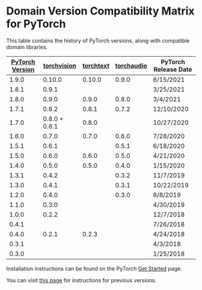 # Domain Version Compatibility Matrix for PyTorch

This table contains the history of PyTorch versions, along with compatible domain
libraries. 

|[PyTorch Version](https://pypi.org/project/torch/)	|[torchvision](https://pypi.org/project/torchvision/)	|[torchtext](https://pypi.org/project/torchtext/)	|[torchaudio](https://pypi.org/project/torchaudio/)	|PyTorch Release Date	|
|---	|---	|---	|---	|---	|
|1.9.0	|0.10.0	|0.10.0	|0.9.0	|6/15/2021	|
|1.8.1	|0.9.1	|	|	|3/25/2021	|
|1.8.0	|0.9.0	|0.9.0	|0.8.0	|3/4/2021	|
|1.7.1	|0.8.2	|0.8.1	|0.7.2	|12/10/2020	|
|1.7.0	|0.8.0 + 0.8.1	|0.8.0	|	|10/27/2020	|
|1.6.0	|0.7.0	|0.7.0	|0.6.0	|7/28/2020	|
|1.5.1	|0.6.1	|	|0.5.1	|6/18/2020	|
|1.5.0	|0.6.0	|0.6.0	|0.5.0	|4/21/2020	|
|1.4.0	|0.5.0	|0.5.0	|0.4.0	|1/15/2020	|
|1.3.1	|0.4.2	|	|0.3.2	|11/7/2019	|
|1.3.0	|0.4.1	|	|0.3.1	|10/22/2019	|
|1.2.0	|0.4.0	|	|0.3.0	|8/8/2019	|
|1.1.0	|0.3.0	|	|	|4/30/2019	|
|1.0.0	|0.2.2	|	|	|12/7/2018	|
|0.4.1	|	|	|	|7/26/2018	|
|0.4.0	|0.2.1	|0.2.3	|	|4/24/2018	|
|0.3.1	|	|	|	|4/3/2018	|
|0.3.0	|	|	|	|1/25/2018	|

Installation instructions can be found on the PyTorch [Get Started](https://pytorch.org/get-started/locally/) page.
 
You can 
visit [this page](https://pytorch.org/get-started/previous-versions/) for instructions for 
previous versions.
